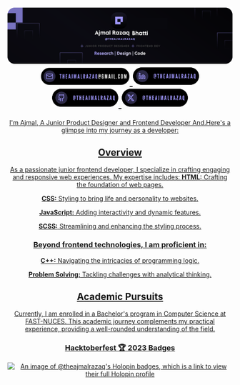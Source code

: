 <div>
<h1 align="center">
	<img src="/git.svg">
 <a href="mailto:theajmalrazaq@gmail.com" target="blank"><img src="email.svg" width="200px"/>
	 <a href="https://www.linkedin.com/in/theajmalrazaq/"><img src="link.svg" width="150px"/>
	 <a href="https://github.com/theajmalrazaq"><img src="gitx.svg" width="150px"/>
	 <a href="https://x.com/theajmalrazaq"><img src="x.svg" width="150px"/>
</h1>
</div>
 





	
<div align="center">

I'm Ajmal, A Junior Product Designer and Frontend Developer And.Here's a glimpse into my journey as a developer:

## Overview

As a passionate junior frontend developer, I specialize in crafting engaging and responsive web experiences. My expertise includes:
**HTML:** Crafting the foundation of web pages.

**CSS:** Styling to bring life and personality to websites.

**JavaScript:** Adding interactivity and dynamic features.

**SCSS:** Streamlining and enhancing the styling process.




### Beyond frontend technologies, I am proficient in:

**C++:** Navigating the intricacies of programming logic.

**Problem Solving:** Tackling challenges with analytical thinking.

## Academic Pursuits

Currently, I am enrolled in a Bachelor's program in Computer Science at FAST-NUCES. This academic journey complements my practical experience, providing a well-rounded understanding of the field.

 
<h3>Hacktoberfest 🏆 2023 Badges</h3>
	
[![An image of @theajmalrazaq's Holopin badges, which is a link to view their full Holopin profile](https://holopin.me/theajmalrazaq)](https://holopin.io/@theajmalrazaq)

</div>
